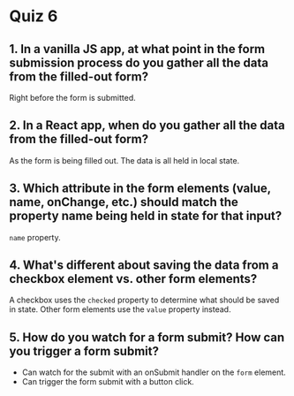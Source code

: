 # Quiz 6

## 1. In a vanilla JS app, at what point in the form submission process do you gather all the data from the filled-out form?
Right before the form is submitted.

## 2. In a React app, when do you gather all the data from the filled-out form?
As the form is being filled out. The data is all held in local state.

## 3. Which attribute in the form elements (value, name, onChange, etc.) should match the property name being held in state for that input?
`name` property.

## 4. What's different about saving the data from a checkbox element vs. other form elements?
A checkbox uses the `checked` property to determine what should be saved in state. Other form elements use the `value` property instead.

## 5. How do you watch for a form submit? How can you trigger a form submit?
- Can watch for the submit with an onSubmit handler on the `form` element.
- Can trigger the form submit with a button click.